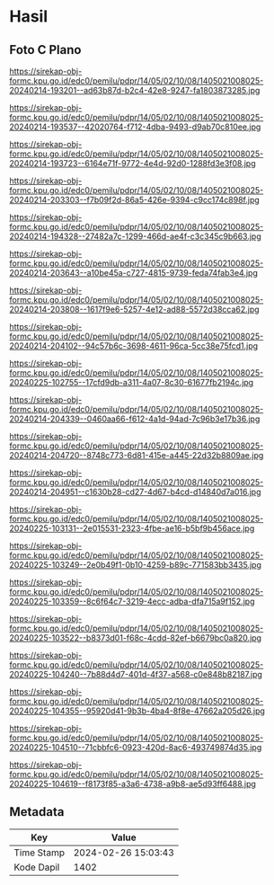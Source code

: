 # Hasil

## Foto C Plano

https://sirekap-obj-formc.kpu.go.id/edc0/pemilu/pdpr/14/05/02/10/08/1405021008025-20240214-193201--ad63b87d-b2c4-42e8-9247-fa1803873285.jpg

https://sirekap-obj-formc.kpu.go.id/edc0/pemilu/pdpr/14/05/02/10/08/1405021008025-20240214-193537--42020764-f712-4dba-9493-d9ab70c810ee.jpg

https://sirekap-obj-formc.kpu.go.id/edc0/pemilu/pdpr/14/05/02/10/08/1405021008025-20240214-193723--6164e71f-9772-4e4d-92d0-1288fd3e3f08.jpg

https://sirekap-obj-formc.kpu.go.id/edc0/pemilu/pdpr/14/05/02/10/08/1405021008025-20240214-203303--f7b09f2d-86a5-426e-9394-c9cc174c898f.jpg

https://sirekap-obj-formc.kpu.go.id/edc0/pemilu/pdpr/14/05/02/10/08/1405021008025-20240214-194328--27482a7c-1299-466d-ae4f-c3c345c9b663.jpg

https://sirekap-obj-formc.kpu.go.id/edc0/pemilu/pdpr/14/05/02/10/08/1405021008025-20240214-203643--a10be45a-c727-4815-9739-feda74fab3e4.jpg

https://sirekap-obj-formc.kpu.go.id/edc0/pemilu/pdpr/14/05/02/10/08/1405021008025-20240214-203808--1617f9e6-5257-4e12-ad88-5572d38cca62.jpg

https://sirekap-obj-formc.kpu.go.id/edc0/pemilu/pdpr/14/05/02/10/08/1405021008025-20240214-204102--94c57b6c-3698-4611-96ca-5cc38e75fcd1.jpg

https://sirekap-obj-formc.kpu.go.id/edc0/pemilu/pdpr/14/05/02/10/08/1405021008025-20240225-102755--17cfd9db-a311-4a07-8c30-61677fb2194c.jpg

https://sirekap-obj-formc.kpu.go.id/edc0/pemilu/pdpr/14/05/02/10/08/1405021008025-20240214-204339--0460aa66-f612-4a1d-94ad-7c96b3e17b36.jpg

https://sirekap-obj-formc.kpu.go.id/edc0/pemilu/pdpr/14/05/02/10/08/1405021008025-20240214-204720--8748c773-6d81-415e-a445-22d32b8809ae.jpg

https://sirekap-obj-formc.kpu.go.id/edc0/pemilu/pdpr/14/05/02/10/08/1405021008025-20240214-204951--c1630b28-cd27-4d67-b4cd-d14840d7a016.jpg

https://sirekap-obj-formc.kpu.go.id/edc0/pemilu/pdpr/14/05/02/10/08/1405021008025-20240225-103131--2e015531-2323-4fbe-ae16-b5bf9b456ace.jpg

https://sirekap-obj-formc.kpu.go.id/edc0/pemilu/pdpr/14/05/02/10/08/1405021008025-20240225-103249--2e0b49f1-0b10-4259-b89c-771583bb3435.jpg

https://sirekap-obj-formc.kpu.go.id/edc0/pemilu/pdpr/14/05/02/10/08/1405021008025-20240225-103359--8c6f64c7-3219-4ecc-adba-dfa715a9f152.jpg

https://sirekap-obj-formc.kpu.go.id/edc0/pemilu/pdpr/14/05/02/10/08/1405021008025-20240225-103522--b8373d01-f68c-4cdd-82ef-b6679bc0a820.jpg

https://sirekap-obj-formc.kpu.go.id/edc0/pemilu/pdpr/14/05/02/10/08/1405021008025-20240225-104240--7b88d4d7-401d-4f37-a568-c0e848b82187.jpg

https://sirekap-obj-formc.kpu.go.id/edc0/pemilu/pdpr/14/05/02/10/08/1405021008025-20240225-104355--95920d41-9b3b-4ba4-8f8e-47662a205d26.jpg

https://sirekap-obj-formc.kpu.go.id/edc0/pemilu/pdpr/14/05/02/10/08/1405021008025-20240225-104510--71cbbfc6-0923-420d-8ac6-493749874d35.jpg

https://sirekap-obj-formc.kpu.go.id/edc0/pemilu/pdpr/14/05/02/10/08/1405021008025-20240225-104619--f8173f85-a3a6-4738-a9b8-ae5d93ff6488.jpg


## Metadata

| Key        | Value               |
| ---------- | ------------------- |
| Time Stamp | 2024-02-26 15:03:43 |
| Kode Dapil | 1402                |



